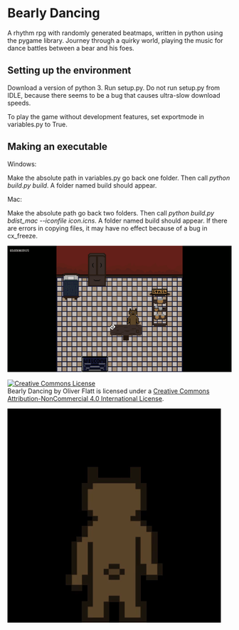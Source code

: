 # Bearly Dancing
A rhythm rpg with randomly generated beatmaps, written in python using the pygame library. Journey through a quirky world, playing the music for dance battles between a bear and his foes.

## Setting up the environment

Download a version of python 3.
Run setup.py. Do not run setup.py from IDLE, because there seems to be a bug that causes ultra-slow download speeds.

To play the game without development features, set exportmode in variables.py to True.

## Making an executable

Windows:

Make the absolute path in variables.py go back one folder. Then call *python build.py build*.
A folder named build should appear.

Mac:

Make the absolute path go back two folders. Then call *python build.py bdist_mac --iconfile icon.icns*.
A folder named build should appear. If there are errors in copying files, it may have no effect because of a bug in cx_freeze.



![](https://github.com/oflatt/portfolio-gifs/blob/master/bearly-dancing-demo.gif)


<a rel="license" href="http://creativecommons.org/licenses/by-nc/4.0/"><img alt="Creative Commons License" style="border-width:0" src="https://i.creativecommons.org/l/by-nc/4.0/88x31.png" /></a><br /><span xmlns:dct="http://purl.org/dc/terms/" property="dct:title">Bearly Dancing</span> by <span xmlns:cc="http://creativecommons.org/ns#" property="cc:attributionName">Oliver Flatt</span> is licensed under a <a rel="license" href="http://creativecommons.org/licenses/by-nc/4.0/">Creative Commons Attribution-NonCommercial 4.0 International License</a>.


![](https://github.com/oflatt/portfolio-gifs/blob/master/beardance2.gif)
